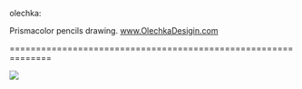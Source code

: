 <!--
id: 567577819
link: http://tumblr.atmos.org/post/567577819/olechka-prismacolor-pencils-drawing
slug: olechka-prismacolor-pencils-drawing
date: Sun May 02 2010 23:27:41 GMT-0700 (PDT)
publish: 2010-05-02
tags: 
title: olechka:

Prismacolor pencils drawing. www.OlechkaDesigin.com

-->


olechka:

Prismacolor pencils drawing. www.OlechkaDesigin.com

==============================================================

![](http://www.tumblr.com/photo/1280/atmos/567577819/1/tumblr_l1t5rdqkpk1qzoile)

